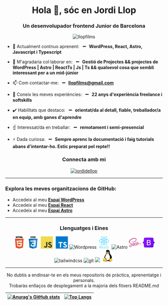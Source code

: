 <h1 align="center">Hola 👋, sóc en Jordi Llop</h1>
<h3 align="center">Un desenvolupador frontend Junior de Barcelona</h3>

<p align="center"> <img src="https://komarev.com/ghpvc/?username=llopfilms&label=Visites%20llopfilms&color=0e75b6&style=flat" alt="llopfilms" /> </p>

- 🌱 Actualment contnuo aprenent: **&nbsp; ➖ &nbsp; WordPress, React, Astro, Javascript i Typescript**

- 👯 M'agradaria col·laborar en: **&nbsp; ➖ &nbsp; Gestió de Projectes && projectes de WordPress | Astro | ReactTs | Js | Ts && qualsevol cosa que sembli interessant per a un mid-júnior**

- 📫 Com contactar-me: **&nbsp; ➖ &nbsp; llopfilms@gmail.com**

- 📄 Coneix les meves experiències: **&nbsp; ➖ &nbsp; 22 anys d'experiència freelance i softskills**

- :heavy_check_mark: Habilitats que destaco: **&nbsp; ➖ &nbsp; orientat/da al detall, fiable, treballador/a en equip, amb ganes d'aprendre**

- :point_up: Interessat/da en treballar: **&nbsp; ➖ &nbsp; remotament i semi-presencial**

- ⚡ Dada curiosa: **&nbsp; ➖ &nbsp; Sempre aprenc la documentació i faig tutorials abans d'intentar-ho. Estic preparat pel repte!!**

<h3 align="center">Connecta amb mi</h3>
<p align="center">
<a href="https://linkedin.com/in/jordidellop" target="blank"><img align="center" src="https://raw.githubusercontent.com/rahuldkjain/github-profile-readme-generator/master/src/images/icons/Social/linked-in-alt.svg" alt="jordidellop" height="30" width="40" /></a>
</p>

---

### Explora les meves organitzacions de GitHub:

* Accedeix al meu **[Espai WordPress](https://github.com/Espai-Wordpress)**
* Accedeix al meu **[Espai React](https://github.com/Espai-React)**
* Accedeix al meu **[Espai Astro](https://github.com/Espai-Astro)**

---

<h3 align="center">Llenguatges i Eines</h3>

<p align="center">
<img src="https://raw.githubusercontent.com/devicons/devicon/master/icons/html5/html5-original-wordmark.svg" alt="html5" width="40" height="40"/>
<img src="https://raw.githubusercontent.com/devicons/devicon/master/icons/css3/css3-original-wordmark.svg" alt="css3" width="40" height="40" />
<img src="https://raw.githubusercontent.com/devicons/devicon/master/icons/javascript/javascript-original.svg" alt="javascript" width="40" height="40" />&nbsp;
<img src="https://raw.githubusercontent.com/devicons/devicon/master/icons/typescript/typescript-original.svg" alt="typescript" width="40" height="40"/>
<img src="https://img.icons8.com/color/36/000000/wordpress.png" alt="Wordpress" width="40" height="40"/>
<img src="https://raw.githubusercontent.com/devicons/devicon/master/icons/react/react-original-wordmark.svg" alt="react" width="40" height="40"/>
<img src="https://s3-us-west-2.amazonaws.com/ca3db/pbs.twimg.com/53edf69fa04faa522ef9dceb688ac795e7a5199295f447764751ddc3c19ee14a.jpg" alt="Astro" width="40" height="40"/>
<img src="https://raw.githubusercontent.com/devicons/devicon/master/icons/sass/sass-original.svg" alt="sass" width="40" height="40"/>
<img src="https://raw.githubusercontent.com/devicons/devicon/master/icons/bootstrap/bootstrap-original.svg" alt="bootstrap" width="40" height="40"/>
<img src="https://www.vectorlogo.zone/logos/tailwindcss/tailwindcss-icon.svg" alt="tailwindcss" width="40" height="40"/>
<img src="https://www.vectorlogo.zone/logos/git-scm/git-scm-icon.svg" alt="git" width="40" height="40"/>
<img src="https://img.icons8.com/fluent/36/000000/visual-studio-code-2019.png"/>
<img src="https://raw.githubusercontent.com/devicons/devicon/master/icons/linux/linux-original.svg" alt="linux" width="40" height="40"/>
</p>

<hr>
<p align="center">No dubtis a endinsar-te en els meus repositoris de pràctica, aprenentatge i personals. <br> Trobaràs enllaços de desplegament a la majoria dels fitxers README.md</p>

<div align="center">

| [![Anurag's GitHub stats](https://github-readme-stats.vercel.app/api?username=llopFilms&show_icons=true&theme=github_dark)](https://github.com/llopFilms/github-readme-stats) | [![Top Langs](https://github-readme-stats.vercel.app/api/top-langs/?username=llopFilms&&show_icons=true&theme=github_dark&layout=compact)](https://github.com/llopFilms/github-readme-stats) |
| ------------- | ------------- |
  
</div>
